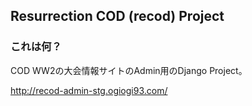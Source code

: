 ## Resurrection COD (recod) Project
### これは何？
COD WW2の大会情報サイトのAdmin用のDjango Project。

http://recod-admin-stg.ogiogi93.com/
